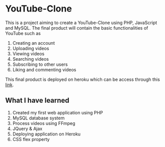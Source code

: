 # YouTube-Clone
This is a project aiming to create a YouTube-Clone using PHP, JavaScript and MySQL. The final product will contain the basic functionalities of YouTube such as 
1. Creating an account
2. Uploading videos 
3. Viewing videos
4. Searching videos
5. Subscribing to other users
6. Liking and commenting videos

This final product is deployed on heroku which can be access through this [link](https://marcus-tube.herokuapp.com).

## What I have learned
1. Created my first web application using PHP
2. MySQL database system
3. Process videos using FFmpeg
4. JQuery & Ajax
5. Deploying application on Heroku
6. CSS flex property
